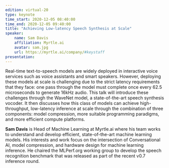 ```yaml
---
edition: virtual-20
type: keynote
time_start: 2020-12-05 08:40:00
time_end: 2020-12-05 09:40:00
title: "Achieving Low-latency Speech Synthesis at Scale"
speaker:
    name: Sam Davis 
    affiliation: Myrtle.ai
    avatar: sam.jpg   
    url: https://myrtle.ai/company/#keystaff
presentation: 
---
```

Real-time text-to-speech models are widely deployed in interactive voice services such as voice assistants and smart speakers. However, deploying these models at scale is challenging due to the strict latency requirements that they face: one pass through the model must complete once every 62.5 microseconds to generate 16kHz audio. This talk will introduce these challenges through the WaveNet model, a state-of-the-art speech synthesis vocoder. It then discusses how this class of models can achieve high-throughput, low-latency inference at scale through the combination of three components: model compression, more suitable programming paradigms, and more efficient compute platforms.  

**Sam Davis** is Head of Machine Learning at Myrtle.ai where his team works to understand and develop efficient, state-of-the-art machine learning models. His interests and work focus on the intersection of Conversational AI, model compression, and hardware design for machine learning inference. He chaired the MLPerf.org working group to develop the speech recognition benchmark that was released as part of the recent v0.7 inference round.  
